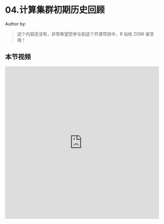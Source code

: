 <!--Copyright © ZOMI 适用于[License](https://github.com/Infrasys-AI/AIInfra)版权许可-->

# 04.计算集群初期历史回顾

Author by: 

> 这个内容还没有，非常希望您参与到这个开源项目中，B 站给 ZOMI 留言哦！

## 本节视频

<html>
<iframe src="https://player.bilibili.com/player.html?isOutside=true&aid=114867390451909&bvid=BV1vugAzgEMK&cid=31102602285&p=1&as_wide=1&high_quality=1&danmaku=0&t=30&autoplay=0" width="100%" height="500" scrolling="no" border="0" frameborder="no" framespacing="0" allowfullscreen="true"> </iframe>
</html>
